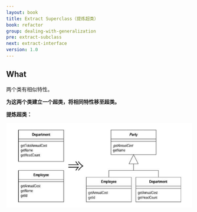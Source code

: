 ```yaml
---
layout: book
title: Extract Superclass（提炼超类）
book: refactor
group: dealing-with-generalization
pre: extract-subclass
next: extract-interface
version: 1.0
---
```



## What

两个类有相似特性。

**为这两个类建立一个超类，将相同特性移至超类。**


**提炼超类：**

![Extract Superclass](../images/extract-supperclass.png)